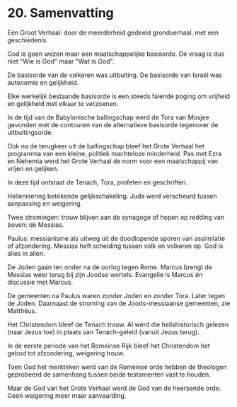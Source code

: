 # 20. Samenvatting
Een Groot Verhaal: door de meerderheid gedeeld grondverhaal, met een geschiedenis.

God is geen wezen maar een maatschappelijke basisorde. De vraag is dus niet "Wie is God" maar "Wat is God".

De basisorde van de volkeren was uitbuiting. De basisorde van Israël was autonomie en gelijkheid.

Elke werkelijk bestaande basisorde is een steeds falende poging om vrijheid en gelijkheid met elkaar te verzoenen.

In de tijd van de Babylonische ballingschap werd de Tora van Mosjee gevonden met de contouren van de alternatieve basisorde tegenover de uitbuitingsorde.

Ook na de terugkeer uit de ballingschap bleef het Grote Verhaal het programma van een kleine, politiek machteloze minderheid. Pas met Ezra en Nehemia werd het Grote Verhaal de norm voor een maatschappij van vrijen en gelijken. 

In deze tijd ontstaat de Tenach, Tora, profeten en geschriften. 

Hellenisering betekende gelijkschakeling. Juda werd verscheurd tussen aanpassing en weigering.

Twee stromingen: trouw blijven aan de synagoge of hopen op redding van boven: de Messias. 

Paulus: messianisme als uitweg uit de doodlopende sporen van assimilatie of afzondering. Messias heft scheiding tussen volk en volkeren op. God is alles in allen. 

De Joden gaan ten onder na de oorlog tegen Rome. Marcus brengt de Messias weer terug bij zijn Joodse wortels. Evangelie is Marcus én discussie met Marcus. 

De gemeenten na Paulus waren zonder Joden en zonder Tora. Later tegen de Joden. Daarnaast de stroming van de Joods-messiaanse gemeenten, zie Matthëus. 

Het Christendom bleef de Tenach trouw. Al werd die heilshistorisch gelezen (naar Jezus toe) in plaats van Tenach-geleid (vanuit Jezus terug). 

In de eerste periode van het Romeinse Rijk bleef het Christendom het gebod tot afzondering, weigering trouw.

Toen God het merkteken werd van de Romeinse orde hebben de theologen geprobeerd de samenhang tussen beide testamenten vast te houden. 

Maar de God van het Grote Verhaal werd de God van de heersende orde. Geen weigering meer maar aanvaarding. 